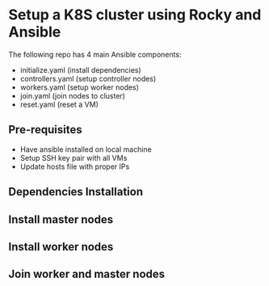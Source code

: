 # Setup a K8S cluster using Rocky and Ansible

The following repo has 4 main Ansible components:

- initialize.yaml (install dependencies)
- controllers.yaml (setup controller nodes)
- workers.yaml (setup worker nodes)
- join.yaml (join nodes to cluster)
- reset.yaml (reset a VM)

## Pre-requisites

- Have ansible installed on local machine
- Setup SSH key pair with all VMs
- Update hosts file with proper IPs

## Dependencies Installation

## Install master nodes

## Install worker nodes

## Join worker and master nodes
